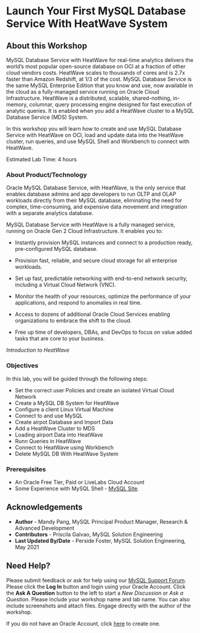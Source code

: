 # Launch Your First MySQL Database Service With HeatWave System

## About this Workshop

MySQL Database Service with HeatWave for real-time analytics delivers the world’s most popular open-source database on OCI at a fraction of other cloud vendors costs. HeatWave scales to thousands of cores and is 2.7x faster than Amazon Redshift, at 1/3 of the cost. MySQL Database Service is the same MySQL Enterprise Edition that you know and use, now available in the cloud as a fully-managed service running on Oracle Cloud Infrastructure. HeatWave is a distributed, scalable, shared-nothing, in-memory, columnar, query processing engine designed for fast execution of analytic queries. It is enabled when you add a HeatWave cluster to a MySQL Database Service (MDS) System. 

In this workshop you will learn how to create and use MySQL Database Service with HeatWave on OCI, load and update data into the HeatWave cluster, run queries, and use MySQL Shell and Workbench to connect with HeatWave.

Estimated Lab Time: 4 hours

### About Product/Technology
Oracle MySQL Database Service, with HeatWave, is the only service that enables database admins and app developers to run OLTP and OLAP workloads directly from their MySQL database, eliminating the need for complex, time-consuming, and expensive data movement and integration with a separate analytics database. 

MySQL Database Service with HeatWave is a fully managed service,
running on Oracle Gen 2 Cloud Infrastructure. It enables
you to:

* Instantly provision MySQL instances and connect to a
production ready, pre-configured MySQL database.

* Provision fast, reliable, and secure cloud storage for all
enterprise workloads.

* Set up fast, predictable networking with end-to-end
network security, including a Virtual Cloud Network
(VNC).

* Monitor the health of your resources, optimize the
performance of your applications, and respond to
anomalies in real time.

* Access to dozens of additional Oracle Cloud Services
enabling organizations to embrace the shift to the cloud.

* Free up time of developers, DBAs, and DevOps to focus
on value added tasks that are core to your business.

*Introduction to HeatWave*

  [](youtube:6nsgwclsnaM)


### Objectives

In this lab, you will be guided through the following steps:
* Set the correct user Policies and create an isolated Virtual Cloud Network 
* Create a MySQL DB System for HeatWave 
* Configure a client Linux Virtual Machine 
* Connect to and use MySQL 
* Create airpot Database and Import Data
* Add a HeatWave Cluster to MDS
* Loading airport Data into HeatWave
* Runn Queries in HeatWave
* Connect to HeatWave using Workbench
* Delete MySQL DB With HeatWave System

### Prerequisites

* An Oracle Free Tier, Paid or LiveLabs Cloud Account
* Some Experience with MySQL Shell - [MySQL Site](https://dev.mysql.com/doc/mysql-shell/8.0/en/).


## Acknowledgements
* **Author** -  Mandy Pang, MySQL Principal Product Manager, Research & Advanced Development 
* **Contributors** -  Priscila Galvao, MySQL Solution Engineering
* **Last Updated By/Date** - Perside Foster, MySQL Solution Engineering, May 2021

## Need Help?
Please submit feedback or ask for help using our [MySQL  Support Forum](https://community.oracle.com/tech/developers/categories/MySQL). Please click the **Log In** button and login using your Oracle Account. Click the **Ask A Question** button to the left to start a *New Discussion* or *Ask a Question*.  Please include your workshop name and lab name.  You can also include screenshots and attach files.  Engage directly with the author of the workshop.

If you do not have an Oracle Account, click [here](https://profile.oracle.com/myprofile/account/create-account.jspx) to create one.
